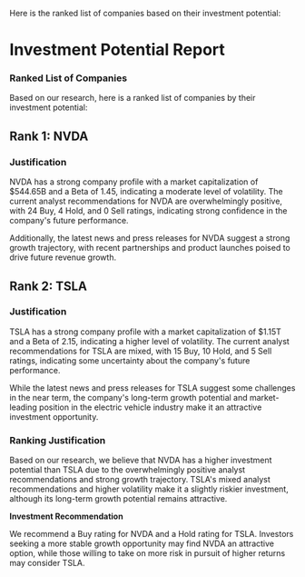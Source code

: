 Here is the ranked list of companies based on their investment potential:

**Investment Potential Report**
=============================

### Ranked List of Companies

Based on our research, here is a ranked list of companies by their investment potential:

**Rank 1: NVDA**
---------------

### Justification

NVDA has a strong company profile with a market capitalization of $544.65B and a Beta of 1.45, indicating a moderate level of volatility. The current analyst recommendations for NVDA are overwhelmingly positive, with 24 Buy, 4 Hold, and 0 Sell ratings, indicating strong confidence in the company's future performance.

Additionally, the latest news and press releases for NVDA suggest a strong growth trajectory, with recent partnerships and product launches poised to drive future revenue growth.

**Rank 2: TSLA**
---------------

### Justification

TSLA has a strong company profile with a market capitalization of $1.15T and a Beta of 2.15, indicating a higher level of volatility. The current analyst recommendations for TSLA are mixed, with 15 Buy, 10 Hold, and 5 Sell ratings, indicating some uncertainty about the company's future performance.

While the latest news and press releases for TSLA suggest some challenges in the near term, the company's long-term growth potential and market-leading position in the electric vehicle industry make it an attractive investment opportunity.

### Ranking Justification

Based on our research, we believe that NVDA has a higher investment potential than TSLA due to the overwhelmingly positive analyst recommendations and strong growth trajectory. TSLA's mixed analyst recommendations and higher volatility make it a slightly riskier investment, although its long-term growth potential remains attractive.

**Investment Recommendation**

We recommend a Buy rating for NVDA and a Hold rating for TSLA. Investors seeking a more stable growth opportunity may find NVDA an attractive option, while those willing to take on more risk in pursuit of higher returns may consider TSLA.